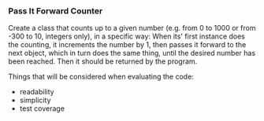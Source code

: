 ### Pass It Forward Counter

Create a class that counts up to a given number (e.g. from 0 to 1000 or from -300 to 10, integers only), in a specific way:
When its' first instance does the counting, it increments the number by 1, then passes it forward to the next object, which
in turn does the same thing, until the desired number has been reached. Then it should be returned by the program.

Things that will be considered when evaluating the code:
- readability
- simplicity
- test coverage
